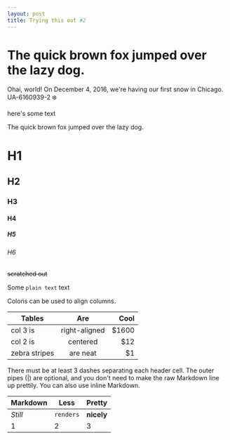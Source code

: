 ```yaml
---
layout: post
title: Trying this out #2	
---
```


# The quick brown fox jumped over the lazy dog.

Ohai, world!  On December 4, 2016, we're having our first snow in Chicago. UA-6160939-2 ❄️  

   here's some text
   
The quick brown fox jumped over the lazy dog.

# H1
## H2
### H3
#### H4
##### H5
###### H6

~~scratched out~~

Some `plain text` text

Colons can be used to align columns.

| Tables        | Are           | Cool  |
| ------------- |:-------------:| -----:|
| col 3 is      | right-aligned | $1600 |
| col 2 is      | centered      |   $12 |
| zebra stripes | are neat      |    $1 |

There must be at least 3 dashes separating each header cell.
The outer pipes (|) are optional, and you don't need to make the 
raw Markdown line up prettily. You can also use inline Markdown.

Markdown | Less | Pretty
--- | --- | ---
*Still* | `renders` | **nicely**
1 | 2 | 3